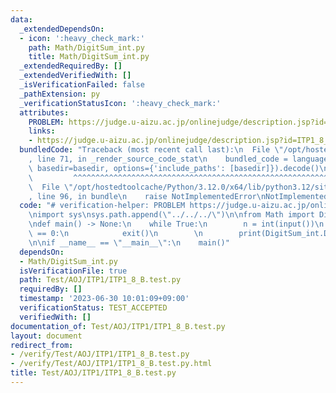 ```yaml
---
data:
  _extendedDependsOn:
  - icon: ':heavy_check_mark:'
    path: Math/DigitSum_int.py
    title: Math/DigitSum_int.py
  _extendedRequiredBy: []
  _extendedVerifiedWith: []
  _isVerificationFailed: false
  _pathExtension: py
  _verificationStatusIcon: ':heavy_check_mark:'
  attributes:
    PROBLEM: https://judge.u-aizu.ac.jp/onlinejudge/description.jsp?id=ITP1_8_B&lang=ja
    links:
    - https://judge.u-aizu.ac.jp/onlinejudge/description.jsp?id=ITP1_8_B&lang=ja
  bundledCode: "Traceback (most recent call last):\n  File \"/opt/hostedtoolcache/Python/3.12.0/x64/lib/python3.12/site-packages/onlinejudge_verify/documentation/build.py\"\
    , line 71, in _render_source_code_stat\n    bundled_code = language.bundle(stat.path,\
    \ basedir=basedir, options={'include_paths': [basedir]}).decode()\n          \
    \         ^^^^^^^^^^^^^^^^^^^^^^^^^^^^^^^^^^^^^^^^^^^^^^^^^^^^^^^^^^^^^^^^^^^^^^^^^^^^^^^^^\n\
    \  File \"/opt/hostedtoolcache/Python/3.12.0/x64/lib/python3.12/site-packages/onlinejudge_verify/languages/python.py\"\
    , line 96, in bundle\n    raise NotImplementedError\nNotImplementedError\n"
  code: "# verification-helper: PROBLEM https://judge.u-aizu.ac.jp/onlinejudge/description.jsp?id=ITP1_8_B&lang=ja\n\
    \nimport sys\nsys.path.append(\"../../../\")\n\nfrom Math import DigitSum_int\n\
    \ndef main() -> None:\n    while True:\n        n = int(input())\n        if n\
    \ == 0:\n            exit()\n        \n        print(DigitSum_int.DigitSum(n))\n\
    \n\nif __name__ == \"__main__\":\n    main()"
  dependsOn:
  - Math/DigitSum_int.py
  isVerificationFile: true
  path: Test/AOJ/ITP1/ITP1_8_B.test.py
  requiredBy: []
  timestamp: '2023-06-30 10:01:09+09:00'
  verificationStatus: TEST_ACCEPTED
  verifiedWith: []
documentation_of: Test/AOJ/ITP1/ITP1_8_B.test.py
layout: document
redirect_from:
- /verify/Test/AOJ/ITP1/ITP1_8_B.test.py
- /verify/Test/AOJ/ITP1/ITP1_8_B.test.py.html
title: Test/AOJ/ITP1/ITP1_8_B.test.py
---
```

